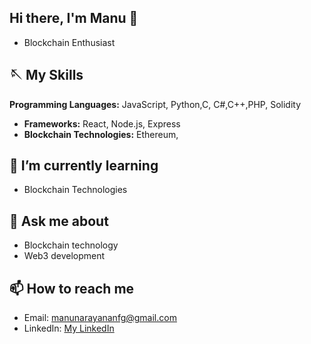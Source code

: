  ## Hi there, I'm Manu 👋
- Blockchain Enthusiast

## 🪡 My Skills
 **Programming Languages:** JavaScript, Python,C, C#,C++,PHP, Solidity</p>
- **Frameworks:** React, Node.js, Express
- **Blockchain Technologies:** Ethereum, 

<!--## 🔭 I’m currently working on
- Contributing to blockchain projects -->

## 🌱 I’m currently learning
- Blockchain Technologies

<!-- ## 👯 I’m looking to collaborate on
- Blockchain-based projects
- Open-source initiatives -->

<!-- ## 🤔 I’m looking for help with
- Understanding zero-knowledge proofs
- Optimizing smart contract gas usage -->

## 💬 Ask me about
- Blockchain technology
- Web3 development

## 📫 How to reach me
- Email: [manunarayananfg@gmail.com](manunarayananfg@gmail.com)
- LinkedIn: [My LinkedIn](https://www.linkedin.com/in/manu-narayanan07/)




